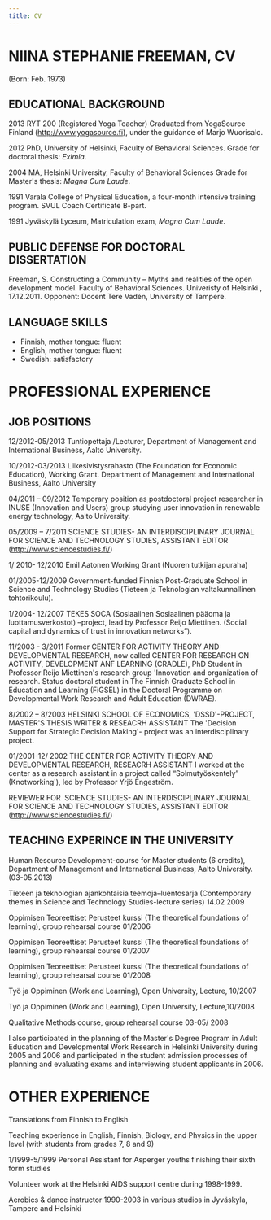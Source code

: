 ```yaml
---
title: CV
---
```


# NIINA STEPHANIE FREEMAN, CV 

(Born: Feb. 1973)

## EDUCATIONAL BACKGROUND

2013 RYT 200 (Registered Yoga Teacher) Graduated from YogaSource Finland (http://www.yogasource.fi), under the guidance of Marjo Wuorisalo. 

2012 PhD, University of Helsinki, Faculty of Behavioral Sciences. Grade for doctoral thesis: _Eximia_.

2004  MA, Helsinki University, Faculty of Behavioral Sciences Grade for Master's thesis: _Magna Cum Laude_. 

1991  Varala College of Physical Education, a four-month intensive training program. SVUL Coach Certificate B-part.

1991 Jyväskylä Lyceum, Matriculation exam, _Magna Cum Laude_.

## PUBLIC DEFENSE FOR DOCTORAL DISSERTATION

Freeman, S. Constructing a Community – Myths and realities of the open development model. Faculty of Behavioral Sciences.  Univeristy of Helsinki , 17.12.2011. Opponent: Docent Tere Vadén, University of  Tampere.

## LANGUAGE SKILLS

* Finnish, mother tongue: fluent
* English, mother tongue: fluent
* Swedish: satisfactory

# PROFESSIONAL EXPERIENCE 

## JOB POSITIONS

12/2012-05/2013 Tuntiopettaja /Lecturer, Department of Management and International Business, Aalto University. 

10/2012-03/2013 Liikesivistysrahasto (The Foundation for Economic Education), Working Grant. Department of Management and International Business, Aalto University 

04/2011 – 09/2012 Temporary position as postdoctoral project researcher in INUSE (Innovation and Users) group studying user innovation in renewable energy technology, Aalto University.

05/2009 – 7/2011 SCIENCE STUDIES- AN INTERDISCIPLINARY JOURNAL FOR SCIENCE AND TECHNOLOGY STUDIES, ASSISTANT EDITOR (http://www.sciencestudies.fi/)

1/ 2010- 12/2010 Emil Aatonen Working Grant (Nuoren tutkijan apuraha)

01/2005-12/2009 Government-funded Finnish Post-Graduate School in Science and Technology Studies (Tieteen ja Teknologian valtakunnallinen tohtorikoulu). 

1/2004- 12/2007 TEKES SOCA (Sosiaalinen Sosiaalinen pääoma ja luottamusverkostot) –project, lead by Professor Reijo Miettinen. (Social capital and dynamics of trust in innovation networks”). 

11/2003 - 3/2011 Former CENTER FOR ACTIVITY THEORY AND DEVELOPMENTAL RESEARCH, now called CENTER FOR RESEARCH ON ACTIVITY, DEVELOPMENT ANF LEARNING (CRADLE), PhD Student in Professor Reijo Miettinen's research group 'Innovation and organization of research. Status doctoral student in The Finnish Graduate School in Education and Learning (FiGSEL) in the Doctoral Programme on Developmental Work Research and Adult Education (DWRAE). 

8/2002 – 8/2003 HELSINKI SCHOOL OF ECONOMICS, 'DSSD'-PROJECT, MASTER'S THESIS WRITER & RESEACRH ASSISTANT The 'Decision Support for Strategic Decision Making'- project was an interdisciplinary project. 

01/2001-12/ 2002 THE CENTER FOR ACTIVITY THEORY AND DEVELOPMENTAL RESEARCH, RESEACRH ASSISTANT
I worked at the center as a research assistant in a project called “Solmutyöskentely” (Knotworking'), led by Professor Yrjö Engeström. 

REVIEWER FOR   SCIENCE STUDIES- AN INTERDISCIPLINARY JOURNAL FOR SCIENCE AND TECHNOLOGY STUDIES, ASSISTANT EDITOR (http://www.sciencestudies.fi/)

## TEACHING EXPERINCE IN THE UNIVERSITY

Human Resource Development-course for Master students (6 credits), Department of Management and International Business, Aalto University. (03-05.2013)

Tieteen ja teknologian ajankohtaisia teemoja–luentosarja (Contemporary themes in Science and Technology Studies-lecture series) 14.02 2009

Oppimisen Teoreettiset Perusteet kurssi (The theoretical foundations of learning), group rehearsal course 01/2006 

Oppimisen Teoreettiset Perusteet kurssi (The theoretical foundations of learning), group rehearsal course 01/2007

Oppimisen Teoreettiset Perusteet kurssi (The theoretical foundations of learning), group rehearsal course 01/2008

Työ ja Oppiminen (Work and Learning), Open University, Lecture, 10/2007

Työ ja Oppiminen (Work and Learning), Open University, Lecture,10/2008

Qualitative Methods course, group rehearsal course 03-05/ 2008

I also participated in the planning of the Master's Degree Program in Adult Education and Developmental Work Research in Helsinki University during 2005 and 2006 and participated in the student admission processes of planning and evaluating exams and interviewing student applicants in 2006.

# OTHER EXPERIENCE

Translations from Finnish to English

Teaching experience in English, Finnish, Biology, and Physics in the upper level (with students from
grades 7, 8 and 9)

1/1999-5/1999 Personal Assistant for Asperger youths finishing their sixth form studies

Volunteer work at the Helsinki AIDS support centre during 1998-1999.

Aerobics & dance instructor 1990-2003 in various studios in Jyväskyla, Tampere and Helsinki 
